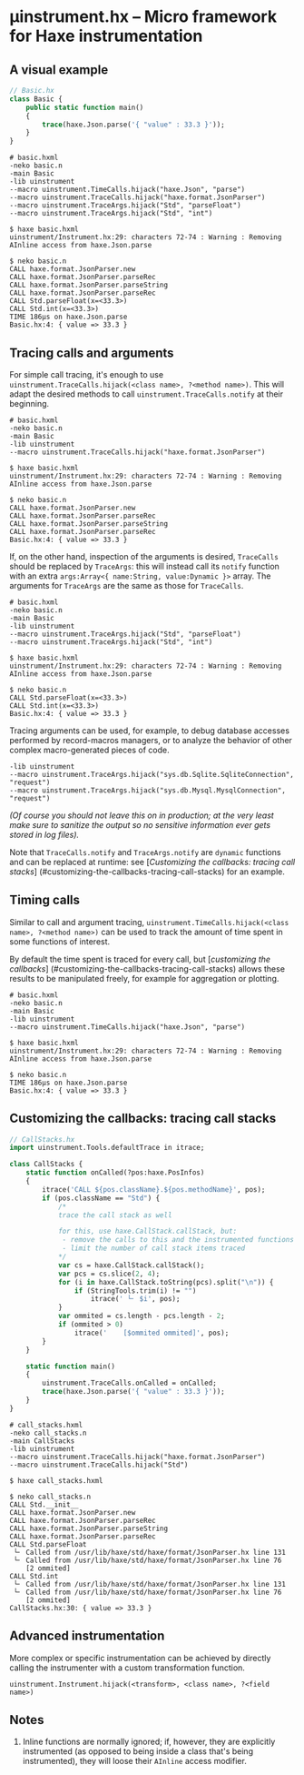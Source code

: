 # µinstrument.hx – Micro framework for Haxe instrumentation

## A visual example

```haxe
// Basic.hx
class Basic {
	public static function main()
	{
		trace(haxe.Json.parse('{ "value" : 33.3 }'));
	}
}
```

```hxml
# basic.hxml
-neko basic.n
-main Basic
-lib uinstrument
--macro uinstrument.TimeCalls.hijack("haxe.Json", "parse")
--macro uinstrument.TraceCalls.hijack("haxe.format.JsonParser")
--macro uinstrument.TraceArgs.hijack("Std", "parseFloat")
--macro uinstrument.TraceArgs.hijack("Std", "int")
```

```
$ haxe basic.hxml
uinstrument/Instrument.hx:29: characters 72-74 : Warning : Removing AInline access from haxe.Json.parse
```

```
$ neko basic.n
CALL haxe.format.JsonParser.new
CALL haxe.format.JsonParser.parseRec
CALL haxe.format.JsonParser.parseString
CALL haxe.format.JsonParser.parseRec
CALL Std.parseFloat(x=<33.3>)
CALL Std.int(x=<33.3>)
TIME 186μs on haxe.Json.parse
Basic.hx:4: { value => 33.3 }
```

## Tracing calls and arguments

For simple call tracing, it's enough to use
`uinstrument.TraceCalls.hijack(<class name>, ?<method name>)`.  This will adapt
the desired methods to call `uinstrument.TraceCalls.notify` at their beginning.

```hxml
# basic.hxml
-neko basic.n
-main Basic
-lib uinstrument
--macro uinstrument.TraceCalls.hijack("haxe.format.JsonParser")
```

```
$ haxe basic.hxml
uinstrument/Instrument.hx:29: characters 72-74 : Warning : Removing AInline access from haxe.Json.parse

$ neko basic.n
CALL haxe.format.JsonParser.new
CALL haxe.format.JsonParser.parseRec
CALL haxe.format.JsonParser.parseString
CALL haxe.format.JsonParser.parseRec
Basic.hx:4: { value => 33.3 }
```

If, on the other hand, inspection of the arguments is desired, `TraceCalls`
should be replaced by `TraceArgs`: this will instead call its `notify` function
with an extra `args:Array<{ name:String, value:Dynamic }>` array.  The
arguments for `TraceArgs` are the same as those for `TraceCalls`.

```hxml
# basic.hxml
-neko basic.n
-main Basic
-lib uinstrument
--macro uinstrument.TraceArgs.hijack("Std", "parseFloat")
--macro uinstrument.TraceArgs.hijack("Std", "int")
```

```
$ haxe basic.hxml
uinstrument/Instrument.hx:29: characters 72-74 : Warning : Removing AInline access from haxe.Json.parse

$ neko basic.n
CALL Std.parseFloat(x=<33.3>)
CALL Std.int(x=<33.3>)
Basic.hx:4: { value => 33.3 }
```

Tracing arguments can be used, for example, to debug database accesses
performed by record-macros managers, or to analyze the behavior of other
complex macro-generated pieces of code.

```hxml
-lib uinstrument
--macro uinstrument.TraceArgs.hijack("sys.db.Sqlite.SqliteConnection", "request")
--macro uinstrument.TraceArgs.hijack("sys.db.Mysql.MysqlConnection", "request")
```

_(Of course you should not leave this on in production; at the very least make
sure to sanitize the output so no sensitive information ever gets stored in log
files)._

Note that `TraceCalls.notify` and `TraceArgs.notify` are `dynamic` functions
and can be replaced at runtime: see [_Customizing the callbacks: tracing call
stacks_] (#customizing-the-callbacks-tracing-call-stacks) for an example.

## Timing calls

Similar to call and argument tracing, `uinstrument.TimeCalls.hijack(<class
name>, ?<method name>)` can be used to track the amount of time spent in some
functions of interest.

By default the time spent is traced for every call, but [_customizing the
callbacks_] (#customizing-the-callbacks-tracing-call-stacks) allows these
results to be manipulated freely, for example for aggregation or plotting.

```hxml
# basic.hxml
-neko basic.n
-main Basic
-lib uinstrument
--macro uinstrument.TimeCalls.hijack("haxe.Json", "parse")
```

```
$ haxe basic.hxml
uinstrument/Instrument.hx:29: characters 72-74 : Warning : Removing AInline access from haxe.Json.parse

$ neko basic.n
TIME 186μs on haxe.Json.parse
Basic.hx:4: { value => 33.3 }
```

## Customizing the callbacks: tracing call stacks

```haxe
// CallStacks.hx
import uinstrument.Tools.defaultTrace in itrace;

class CallStacks {
	static function onCalled(?pos:haxe.PosInfos)
	{
		itrace('CALL ${pos.className}.${pos.methodName}', pos);
		if (pos.className == "Std") {
			/*
			trace the call stack as well

			for this, use haxe.CallStack.callStack, but:
			 - remove the calls to this and the instrumented functions
			 - limit the number of call stack items traced
			*/
			var cs = haxe.CallStack.callStack();
			var pcs = cs.slice(2, 4);
			for (i in haxe.CallStack.toString(pcs).split("\n")) {
				if (StringTools.trim(i) != "")
					itrace(' └╴ $i', pos);
			}
			var ommited = cs.length - pcs.length - 2;
			if (ommited > 0)
				itrace('    [$ommited ommited]', pos);
		}
	}

	static function main()
	{
		uinstrument.TraceCalls.onCalled = onCalled;
		trace(haxe.Json.parse('{ "value" : 33.3 }'));
	}
}
```

```hxml
# call_stacks.hxml
-neko call_stacks.n
-main CallStacks
-lib uinstrument
--macro uinstrument.TraceCalls.hijack("haxe.format.JsonParser")
--macro uinstrument.TraceCalls.hijack("Std")
```

```
$ haxe call_stacks.hxml

$ neko call_stacks.n
CALL Std.__init__
CALL haxe.format.JsonParser.new
CALL haxe.format.JsonParser.parseRec
CALL haxe.format.JsonParser.parseString
CALL haxe.format.JsonParser.parseRec
CALL Std.parseFloat
 └╴ Called from /usr/lib/haxe/std/haxe/format/JsonParser.hx line 131
 └╴ Called from /usr/lib/haxe/std/haxe/format/JsonParser.hx line 76
    [2 ommited]
CALL Std.int
 └╴ Called from /usr/lib/haxe/std/haxe/format/JsonParser.hx line 131
 └╴ Called from /usr/lib/haxe/std/haxe/format/JsonParser.hx line 76
    [2 ommited]
CallStacks.hx:30: { value => 33.3 }
```

## Advanced instrumentation

More complex or specific instrumentation can be achieved by directly calling
the instrumenter with a custom transformation function.

```
uinstrument.Instrument.hijack(<transform>, <class name>, ?<field name>)
```

## Notes

1. Inline functions are normally ignored; if, however, they are explicitly
   instrumented (as opposed to being inside a class that's being instrumented),
   they will loose their `AInline` access modifier.
